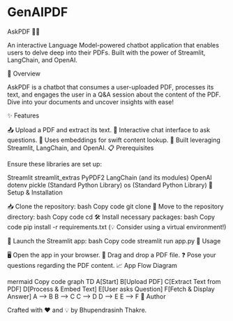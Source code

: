 # GenAIPDF
AskPDF 📄💬

An interactive Language Model-powered chatbot application that enables users to delve deep into their PDFs. Built with the power of Streamlit, LangChain, and OpenAI.

🌟 Overview

AskPDF is a chatbot that consumes a user-uploaded PDF, processes its text, and engages the user in a Q&A session about the content of the PDF. Dive into your documents and uncover insights with ease!

✨ Features

📤 Upload a PDF and extract its text.
💬 Interactive chat interface to ask questions.
🧠 Uses embeddings for swift content lookup.
🚀 Built leveraging Streamlit, LangChain, and OpenAI.
📋 Prerequisites

Ensure these libraries are set up:

Streamlit
streamlit_extras
PyPDF2
LangChain (and its modules)
OpenAI
dotenv
pickle (Standard Python Library)
os (Standard Python Library)
🔧 Setup & Installation

📥 Clone the repository:
bash
Copy code
git clone <repository-url>
🚀 Move to the repository directory:
bash
Copy code
cd <repository-directory>
🛠 Install necessary packages:
bash
Copy code
pip install -r requirements.txt
(💡 Consider using a virtual environment!)

🎉 Launch the Streamlit app:
bash
Copy code
streamlit run app.py
📘 Usage

🖥 Open the app in your browser.
📄 Drag and drop a PDF file.
❓ Pose your questions regarding the PDF content.
📈 App Flow Diagram

mermaid
Copy code
graph TD
    A[Start]
    B[Upload PDF]
    C[Extract Text from PDF]
    D[Process & Embed Text]
    E[User asks Question]
    F[Fetch & Display Answer]
    A --> B
    B --> C
    C --> D
    D --> E
    E --> F
👤 Author

Crafted with ❤️ and 💡 by Bhupendrasinh Thakre.

